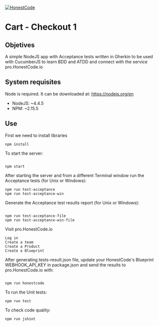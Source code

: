 [![HonestCode](https://pro.honestcode.io/api/blueprint/bp.HkNcISmx-/badge.svg)](https://pro.honestcode.io/#/blueprint/edit/bp.HkNcISmx-)

# Cart - Checkout 1

## Objetives

A simple NodeJS app with Acceptance tests written in Gherkin to be used with CucumberJS to learn BDD and ATDD and connect with the service pro.HonestCode.io


## System requisites

Node is required. It can be downloaded at: https://nodejs.org/en

* NodeJS: ~4.4.5
* NPM: ~2.15.5

## Use

First we need to install libraries

```
npm install

```

To start the server:

```

npm start

```

After starting the server and from a different Terminal window run the Acceptance tests (for Unix or Windows):

```
npm run test-acceptance
npm run test-acceptance-win

```


Generate the Acceptance test results report (for Unix or Windows):

```

npm run test-acceptance-file
npm run test-acceptance-win-file

```

Visit pro.HonestCode.io

```
Log in
Create a team
Create a Product
Create a Blueprint
```


After generating tests-result.json file, update your HonestCode's Blueprint WEBHOOK_API_KEY in package.json and send the results to pro.HonestCode.io with:
```

npm run honestcode

```


To run the Unit tests:

```
npm run test

```

To check code quality:

```
npm run jshint

```




